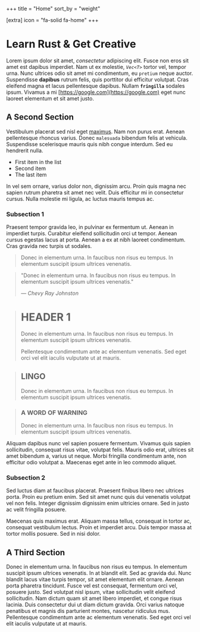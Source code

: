 +++
title = "Home"
sort_by = "weight"

[extra]
icon = "fa-solid fa-home"
+++


# Learn Rust & Get Creative

Lorem ipsum dolor sit amet, *consectetur* adipiscing elit. Fusce non eros sit amet est dapibus imperdiet. Nam ut ex molestie, *`Vec<T>`* tortor vel, tempor urna. Nunc ultrices odio sit amet mi condimentum, eu `pretium` neque auctor. Suspendisse **dapibus** rutrum felis, quis porttitor dui efficitur volutpat. Cras eleifend magna et lacus pellentesque dapibus. Nullam **`fringilla`** sodales ipsum. Vivamus a mi [https://google.com](https://google.com) eget nunc laoreet elementum et sit amet justo.

## A Second Section

Vestibulum placerat sed nisl eget [maximus](https://#). Nam non purus erat. Aenean pellentesque rhoncus varius. Donec `malesuada` bibendum felis at vehicula. Suspendisse scelerisque mauris quis nibh congue interdum. Sed eu hendrerit nulla.

- First item in the list
- Second item
- The last item

In vel sem ornare, varius dolor non, dignissim arcu. Proin quis magna nec sapien rutrum pharetra sit amet nec velit. Duis efficitur mi in consectetur cursus. Nulla molestie mi ligula, ac luctus mauris tempus ac.

### Subsection 1

Praesent tempor gravida leo, in pulvinar ex fermentum ut. Aenean in imperdiet turpis. Curabitur eleifend sollicitudin orci ut tempor. Aenean cursus egestas lacus at porta. Aenean a ex at nibh laoreet condimentum. Cras gravida nec turpis ut sodales.

> Donec in elementum urna. In faucibus non risus eu tempus. In elementum suscipit ipsum ultrices venenatis.

> "Donec in elementum urna. In faucibus non risus eu tempus. In elementum suscipit ipsum ultrices venenatis."
> 
> &#8212; *Chevy Ray Johnston*

> # HEADER 1
> Donec in elementum urna. In faucibus non risus eu tempus. In elementum suscipit ipsum ultrices venenatis.
>
> Pellentesque condimentum ante ac elementum venenatis. Sed eget orci vel elit iaculis vulputate ut at mauris.

> ## LINGO
> Donec in elementum urna. In faucibus non risus eu tempus. In elementum suscipit ipsum ultrices venenatis.

> ### A WORD OF WARNING
> Donec in elementum urna. In faucibus non risus eu tempus. In elementum suscipit ipsum ultrices venenatis.

Aliquam dapibus nunc vel sapien posuere fermentum. Vivamus quis sapien sollicitudin, consequat risus vitae, volutpat felis. Mauris odio erat, ultrices sit amet bibendum a, varius ut neque. Morbi fringilla condimentum ante, non efficitur odio volutpat a. Maecenas eget ante in leo commodo aliquet.

### Subsection 2

Sed luctus diam at faucibus placerat. Praesent finibus libero nec ultrices porta. Proin eu pretium enim. Sed sit amet nunc quis dui venenatis volutpat vel non felis. Integer dignissim dignissim enim ultricies ornare. Sed in justo ac velit fringilla posuere.

Maecenas quis maximus erat. Aliquam massa tellus, consequat in tortor ac, consequat vestibulum lectus. Proin et imperdiet arcu. Duis tempor massa at tortor mollis posuere. Sed in nisi dolor.

## A Third Section

Donec in elementum urna. In faucibus non risus eu tempus. In elementum suscipit ipsum ultrices venenatis. In at blandit elit. Sed ac gravida dui. Nunc blandit lacus vitae turpis tempor, sit amet elementum elit ornare. Aenean porta pharetra tincidunt. Fusce vel est consequat, fermentum orci vel, posuere justo. Sed volutpat nisl ipsum, vitae sollicitudin velit eleifend sollicitudin. Nam dictum quam sit amet libero imperdiet, et congue risus lacinia. Duis consectetur dui ut diam dictum gravida. Orci varius natoque penatibus et magnis dis parturient montes, nascetur ridiculus mus. Pellentesque condimentum ante ac elementum venenatis. Sed eget orci vel elit iaculis vulputate ut at mauris.